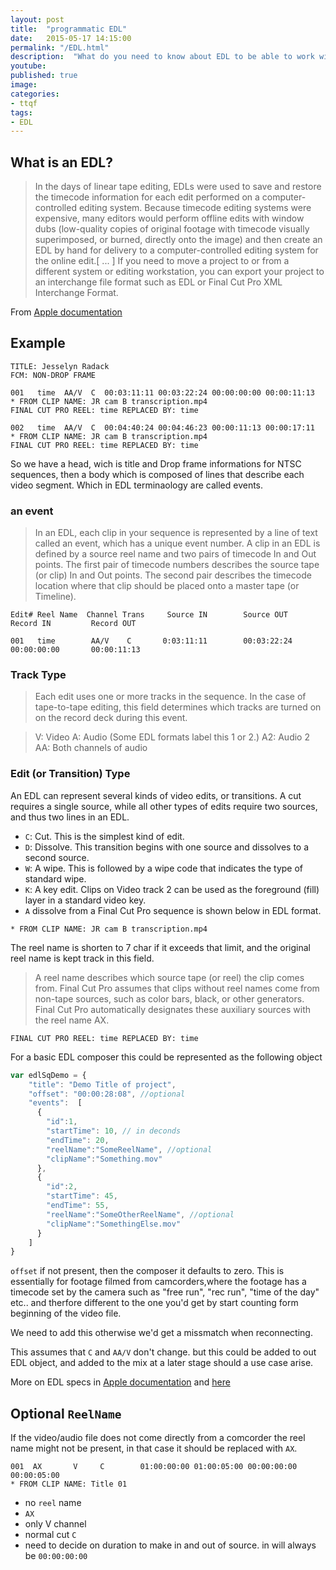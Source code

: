 ```yaml
---
layout: post
title:  "programmatic EDL"
date:   2015-05-17 14:15:00
permalink: "/EDL.html"
description:  "What do you need to know about EDL to be able to work with it programmatically?"
youtube: 
published: true
image: 
categories: 
- ttqf
tags:
- EDL
---
```



## What is an EDL?

>In the days of linear tape editing, EDLs were used to save and restore the timecode information for each edit performed on a computer-controlled editing system. Because timecode editing systems were expensive, many editors would perform offline edits with window dubs (low-quality copies of original footage with timecode visually superimposed, or burned, directly onto the image) and then create an EDL by hand for delivery to a computer-controlled editing system for the online edit.[ ... ] If you need to move a project to or from a different system or editing workstation, you can export your project to an interchange file format such as EDL or Final Cut Pro XML Interchange Format.

From [Apple documentation](https://documentation.apple.com/en/finalcutpro/usermanual/index.html#chapter=96%26section=1%26tasks=true) 


## Example 

```edl
TITLE: Jesselyn Radack
FCM: NON-DROP FRAME

001   time  AA/V  C  00:03:11:11 00:03:22:24 00:00:00:00 00:00:11:13
* FROM CLIP NAME: JR cam B transcription.mp4
FINAL CUT PRO REEL: time REPLACED BY: time

002   time  AA/V  C  00:04:40:24 00:04:46:23 00:00:11:13 00:00:17:11
* FROM CLIP NAME: JR cam B transcription.mp4
FINAL CUT PRO REEL: time REPLACED BY: time
```


<!--Explanation of EDL parts   -->

So we have a head, wich is title and Drop frame informations for NTSC sequences, then a body which is composed of lines that describe each video segment. Which in EDL terminaology are called events. 


<!-- >The first line of an EDL contains the title of the sequence. In NTSC sequences, the second line displays whether the sequence timecode is drop frame or non-drop frame.
 -->

### an event

>In an EDL, each clip in your sequence is represented by a line of text called an event, which has a unique event number. A clip in an EDL is defined by a source reel name and two pairs of timecode In and Out points. The first pair of timecode numbers describes the source tape (or clip) In and Out points. The second pair describes the timecode location where that clip should be placed onto a master tape (or Timeline).




```edl
Edit# Reel Name  Channel Trans     Source IN        Source OUT          Record IN         Record OUT

001   time        AA/V    C       0:03:11:11        00:03:22:24         00:00:00:00       00:00:11:13
```

### Track Type
>Each edit uses one or more tracks in the sequence. In the case of tape-to-tape editing, this field determines which tracks are turned on on the record deck during this event.

>V: Video
A: Audio (Some EDL formats label this 1 or 2.)
A2: Audio 2
AA: Both channels of audio

### Edit (or Transition) Type

An EDL can represent several kinds of video edits, or transitions. A cut requires a single source, while all other types of edits require two sources, and thus two lines in an EDL.

- `C`: Cut. This is the simplest kind of edit.
- `D`: Dissolve. This transition begins with one source and dissolves to a second source.
- `W`: A wipe. This is followed by a wipe code that indicates the type of standard wipe.
- `K`: A key edit. Clips on Video track 2 can be used as the foreground (fill) layer in a standard video key.
- `A` dissolve from a Final Cut Pro sequence is shown below in EDL format.



```edl
* FROM CLIP NAME: JR cam B transcription.mp4
```

The reel name is shorten to 7 char if it exceeds that limit, and the original reel name is kept track in this field. 

>A reel name describes which source tape (or reel) the clip comes from. Final Cut Pro assumes that clips without reel names come from non-tape sources, such as color bars, black, or other generators. Final Cut Pro automatically designates these auxiliary sources with the reel name AX.



```edl
FINAL CUT PRO REEL: time REPLACED BY: time
```

For a basic EDL composer this could be represented as the following object

```javascript
var edlSqDemo = {
    "title": "Demo Title of project",
    "offset": "00:00:28:08", //optional
    "events":  [
      { 
        "id":1,
        "startTime": 10, // in deconds 
        "endTime": 20,
        "reelName":"SomeReelName", //optional
        "clipName":"Something.mov"
      },
      { 
        "id":2,
        "startTime": 45,
        "endTime": 55,
        "reelName":"SomeOtherReelName", //optional 
        "clipName":"SomethingElse.mov"
      }
    ]
}
```

`offset` if not present, then the composer it defaults to zero. This is essentially for footage filmed from camcorders,where the footage has a timecode set by the camera such as "free run", "rec run", "time of the day" etc.. and therfore different to the one you'd get by start counting form beginning of the video file.

We need to add this otherwise we'd get a missmatch when reconnecting.

<!-- add tooltip explaoining each -->

This assumes that `C` and `AA/V` don't change. but this could be added to out EDL object, and added to the mix at a later stage should a use case arise.


More on EDL specs in [Apple documentation](https://documentation.apple.com/en/finalcutpro/usermanual/index.html#chapter=96%26section=1%26tasks=true) and [here](https://edlmax.com/MAXGUIDE.HTML)



## Optional `ReelName`
If the video/audio file does not come directly from a comcorder the reel name might not be present, in that case it should be replaced with `AX`.

```edl
001  AX       V     C        01:00:00:00 01:00:05:00 00:00:00:00 00:00:05:00
* FROM CLIP NAME: Title 01
``` 

- no `reel` name 
- `AX`
- only V channel 
- normal cut `C`
- need to decide on duration to make in and out of source. in will always be `00:00:00:00` 
